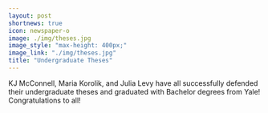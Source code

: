 ```yaml
---
layout: post
shortnews: true
icon: newspaper-o
image: ./img/theses.jpg
image_style: "max-height: 400px;"
image_link: "./img/theses.jpg"
title: "Undergraduate Theses"
---
```


KJ McConnell, Maria Korolik, and Julia Levy have all successfully defended their undergraduate theses and graduated with Bachelor degrees from Yale! Congratulations to all! 